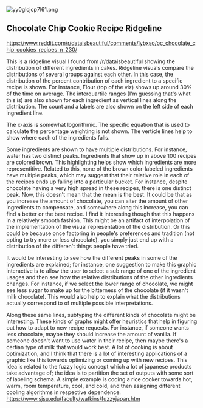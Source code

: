 ![yy0glcjcp7l61.png](https://i.redd.it/yy0glcjcp7l61.png)

Chocolate Chip Cookie Recipe Ridgeline
---
https://www.reddit.com/r/dataisbeautiful/comments/lybxso/oc_chocolate_chip_cookies_recipes_n_230/

This is a ridgeline visual I found from /r/dataisbeautiful showing the distribution of different ingredients in cakes. Ridgeline visuals compare the distributions of several groups against each other. In this case, the distribution of the percent contribution of each ingredient to a specific recipe is shown. For instance, Flour (top of the viz) shows up around 30% of the time on average. The interquartile ranges (I'm guessing that's what this is) are also shown for each ingredient as vertical lines along the distribution. The count and a labels are also shown on the left side of each ingredient line.

The x-axis is somewhat logorithmic. The specific equation that is used to calculate the percentage weighting is not shown. The verticle lines help to show where each of the ingredients falls.

Some ingredients are shown to have multiple distributions. For instance, water has two distinct peaks. Ingredients that show up in above 100 recipes are colored brown. This highlighting helps show which ingredients are more representitive. Related to this, none of the brown color-labeled ingredients have multiple peaks, which may suggest that their relative role in each of the recipes ends up falling into a particular bucket. For instance, despite chocolate having a very high spread in these recipes, there is one distinct peak. Now, this doesn't mean that the mean is the best. It could be that as you increase the amount of chocolate, you can alter the amount of other ingredients to compensate, and somewhere along this increase, you can find a better or the best recipe. I find it interesting though that this happens in a relatively smooth fashion. This might be an artifact of interpolation of the implementation of the visual representation of the distribution. Or this could be because once factoring in people's preferences and tradition (not opting to try more or less chocolate), you simply just end up with a distribution of the differen't things people have tried.

It would be interesting to see how the different peaks in some of the ingredients are explained; for instance, one suggestion to make this graphic interactive is to allow the user to select a sub range of one of the ingredient usages and then see how the relative distributions of the other ingredients changes. For instance, if we select the lower range of chocolate, we might see less sugar to make up for the bitterness of the chocolate (if it wasn't milk chocolate). This would also help to explain what the distributions actually correspond to of multiple possible interpretations.

Along these same lines, subtyping the different kinds of chocolate might be interesting. These kinds of graphs might offer heuristics that help in figuring out how to adapt to new recipe requests. For instance, if someone wants less chocolate, maybe they should increase the amount of vanilla. If someone doesn't want to use water in their recipe, then maybe there's a certian type of milk that would work best. A lot of cooking is about optimization, and I think that there is a lot of interesting applications of a graphic like this towards optimizing or coming up with new recipes. This idea is related to the fuzzy logic concept which a lot of japanese products take advantage of; the idea is to partition the set of outputs with some sort of labeling schema. A simple example is coding a rice cooker towards hot, warm, room temperature, cool, and cold, and then assigning different cooling algorithms in respective dependence. https://www.sjsu.edu/faculty/watkins/fuzzyjapan.htm

